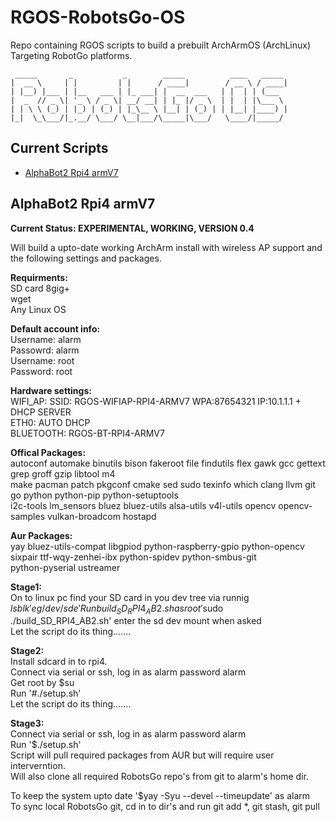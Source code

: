 # RGOS-RobotsGo-OS
Repo containing RGOS scripts to build a prebuilt ArchArmOS (ArchLinux) Targeting RobotGo platforms.   
```
 _____       _           _        _____          ____   _____    
|  __ \     | |         | |      / ____|        / __ \ / ____|   
| |__) |___ | |__   ___ | |_ ___| |  __  ___   | |  | | (___     
|  _  // _ \| '_ \ / _ \| __/ __| | |_ |/ _ \  | |  | |\___ \    
| | \ \ (_) | |_) | (_) | |_\__ \ |__| | (_) | | |__| |____) |   
|_|  \_\___/|_.__/ \___/ \__|___/\_____|\___/   \____/|_____/    

```
## Current Scripts
* [AlphaBot2 Rpi4 armV7](#AB2rpi4armV7)
<a name="AB2rpi4armV7"></a>
## AlphaBot2 Rpi4 armV7  

**Current Status: EXPERIMENTAL, WORKING, VERSION 0.4**

Will build a upto-date working ArchArm install with wireless AP support and the following settings and packages.

**Requirments:**  
SD card 8gig+  
wget  
Any Linux OS   

**Default account info:**   
Username: alarm    
Passowrd: alarm   
Username: root    
Password: root   

**Hardware settings:**   
WIFI_AP: SSID: RGOS-WIFIAP-RPI4-ARMV7  WPA:87654321 IP:10.1.1.1 + DHCP SERVER   
ETH0: AUTO DHCP     
BLUETOOTH: RGOS-BT-RPI4-ARMV7   

**Offical Packages:**   
autoconf automake binutils bison fakeroot file findutils flex gawk gcc gettext grep groff gzip libtool m4   
make pacman patch pkgconf cmake sed sudo texinfo which clang llvm git go python python-pip python-setuptools   
i2c-tools lm_sensors bluez bluez-utils alsa-utils v4l-utils opencv opencv-samples vulkan-broadcom hostapd   

**Aur Packages:**    
yay bluez-utils-compat libgpiod python-raspberry-gpio python-opencv sixpair ttf-wqy-zenhei-ibx python-spidev python-smbus-git   
python-pyserial ustreamer   

**Stage1:**   
On to linux pc find your SD card in you dev tree via runnig $lsblk 'eg /dev/sde'
Run build_SD_RPI4_AB2.sh as root '$sudo ./build_SD_RPI4_AB2.sh' enter the sd dev mount when asked    
Let the script do its thing.......    

**Stage2:**   
Install sdcard in to rpi4.   
Connect via serial or ssh, log in as alarm password alarm   
Get root by $su    
Run '#./setup.sh'   
Let the script do its thing.......   

**Stage3:**   
Connect via serial or ssh, log in as alarm password alarm   
Run '$./setup.sh'    
Script will pull required packages from AUR but will require user interverntion.    
Will also clone all required RobotsGo repo's from git to alarm's home dir.   

To keep the system upto date '$yay -Syu --devel --timeupdate' as alarm    
To sync local RobotsGo git, cd in to dir's and run git add *, git stash, git pull     
